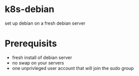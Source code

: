 k8s-debian
============
set up debian on a fresh debian server

# Prerequisits
* fresh install of debian server
* no swap on your servers
* one unprivleged user account that will join the sudo group
